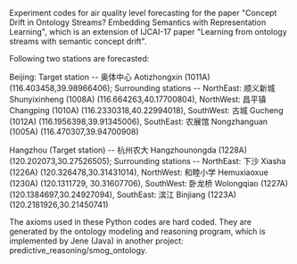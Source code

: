 Experiment codes for air quality level forecasting for the paper "Concept Drift in Ontology Streams? Embedding Semantics with Representation Learning", which is an extension of IJCAI-17 paper "Learning from ontology streams with semantic concept drift".


Following two stations are forecasted:

Beijing: Target station -- 奥体中心 Aotizhongxin (1011A) (116.403458,39.98966406); 
Surrounding stations -- NorthEast: 顺义新城 Shunyixinheng (1008A) (116.664263,40.17700804), NorthWest: 昌平镇 Changping (1010A) (116.2330318,40.22994018), SouthWest: 古城 Gucheng (1012A) (116.1956398,39.91345006), SouthEast: 农展馆 Nongzhanguan (1005A) (116.470307,39.94700908)

Hangzhou (Target station) -- 杭州农大 Hangzhounongda (1228A) (120.202073,30.27526505);
Surrounding stations -- NorthEast: 下沙 Xiasha (1226A) (120.326478,30.31431014), NorthWest: 和睦小学 Hemuxiaoxue (1230A) (120.1311729, 30.31607706), SouthWest: 卧龙桥 Wolongqiao (1227A) (120.1384697,30.24927094), SouthEast: 滨江 Binjiang (1223A) (120.2181926,30.21450741)



The axioms used in these Python codes are hard coded. They are generated by the ontology modeling and reasoning program, which
is implemented by Jene (Java) in another project: predictive\_reasoning/smog\_ontology.
